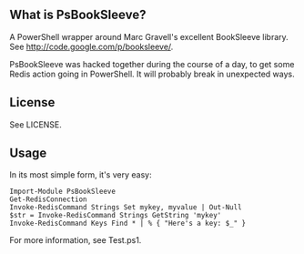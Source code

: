 What is PsBookSleeve?
---------------------
A PowerShell wrapper around Marc Gravell's excellent BookSleeve library.
See http://code.google.com/p/booksleeve/.

PsBookSleeve was hacked together during the course of a day,
to get some Redis action going in PowerShell. It will probably
break in unexpected ways.

License
-------
See LICENSE.

Usage
-----
In its most simple form, it's very easy:

    Import-Module PsBookSleeve
    Get-RedisConnection
    Invoke-RedisCommand Strings Set mykey, myvalue | Out-Null
    $str = Invoke-RedisCommand Strings GetString 'mykey'
    Invoke-RedisCommand Keys Find * | % { "Here's a key: $_" }

For more information, see Test.ps1.